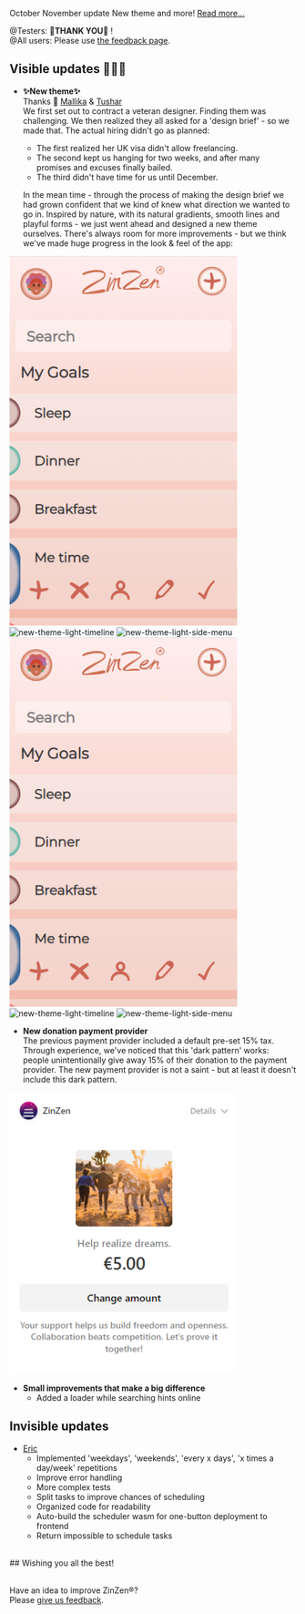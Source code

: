October November update 
New theme and more!
[Read more...](https://blog.zinzen.me/2022/12/04/App-update.html)   

@Testers: 🙏**THANK YOU**🙏 !  
@All users: Please use [the feedback page](https://zinzen.me/Home/ZinZen/Feedback).

## Visible updates 🎁🎁🎁
- **✨New theme✨**  
Thanks 🙏 [Mallika](https://github.com/mallikarai05) & [Tushar](https://github.com/Tushar-4781)  
We first set out to contract a veteran designer. Finding them was challenging. We then realized they all asked for a 'design brief' - so we made that. The actual hiring didn't go as planned:  
  - The first realized her UK visa didn't allow freelancing.  
  - The second kept us hanging for two weeks, and after many promises and excuses finally bailed.
  - The third didn't have time for us until December.  
    
  In the mean time - through the process of making the design brief we had grown confident that we kind of knew what direction we wanted to go in. Inspired by nature, with its natural gradients, smooth lines and playful forms - we just went ahead and designed a new theme ourselves. There's always room for more improvements - but we think we've made huge progress in the look & feel of the app:  
<img src="/img/new_theme_light.PNG" alt="new-theme-light" width="400"/>  
<img src="/img/new_theme_timeline.PNG" alt="new-theme-light-timeline" width="400"/>  
<img src="/img/new_theme_side_menu.PNG" alt="new-theme-light-side-menu" width="400"/>   
<img src="/img/new_theme_light.PNG" alt="new-theme-light" width="400"/>  
<img src="/img/new_theme_timeline.PNG" alt="new-theme-light-timeline" width="400"/>  
<img src="/img/new_theme_side_menu.PNG" alt="new-theme-light-side-menu" width="400"/>  

- **New donation payment provider**  
The previous payment provider included a default pre-set 15% tax. Through experience, we've noticed that this 'dark pattern' works: people unintentionally give away 15% of their donation to the payment provider. The new payment provider is not a saint - but at least it doesn't include this dark pattern.  
<img src="/img/new_payment_provider.PNG" alt="new-payment-provider" width="400"/>  


- **Small improvements that make a big difference**
  - Added a loader while searching hints online

## Invisible updates
- [Eric](https://github.com/egithinji) 
  - Implemented 'weekdays', 'weekends', 'every x days', 'x times a day/week' repetitions
  - Improve error handling
  - More complex tests
  - Split tasks to improve chances of scheduling
  - Organized code for readability
  - Auto-build the scheduler wasm for one-button deployment to frontend
  - Return impossible to schedule tasks

<br />  
## Wishing you all the best!
<br />
<br />

Have an idea to improve ZinZen®?  
Please [give us feedback](https://zinzen.me/Home/ZinZen/Feedback).

